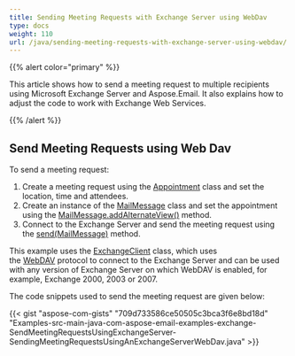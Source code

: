 ```yaml
---
title: Sending Meeting Requests with Exchange Server using WebDav
type: docs
weight: 110
url: /java/sending-meeting-requests-with-exchange-server-using-webdav/
---
```


{{% alert color="primary" %}} 

This article shows how to send a meeting request to multiple recipients using Microsoft Exchange Server and Aspose.Email. It also explains how to adjust the code to work with Exchange Web Services.

{{% /alert %}} 
## **Send Meeting Requests using Web Dav**
To send a meeting request:

1. Create a meeting request using the [Appointment](https://apireference.aspose.com/java/email/com.aspose.email/appointment) class and set the location, time and attendees.
1. Create an instance of the [MailMessage](https://apireference.aspose.com/java/email/com.aspose.email/mailmessage) class and set the appointment using the [MailMessage.addAlternateView()](https://apireference.aspose.com/java/email/com.aspose.email/MailMessage#addAlternateView\(com.aspose.email.AlternateView\)) method.
1. Connect to the Exchange Server and send the meeting request using the [send(MailMessage)](https://apireference.aspose.com/java/email/com.aspose.email/ExchangeClient#send\(com.aspose.email.MailMessage\)) method.

This example uses the [ExchangeClient](https://apireference.aspose.com/java/email/com.aspose.email/exchangeclient) class, which uses the [WebDAV](http://en.wikipedia.org/wiki/WebDAV) protocol to connect to the Exchange Server and can be used with any version of Exchange Server on which WebDAV is enabled, for example, Exchange 2000, 2003 or 2007.

The code snippets used to send the meeting request are given below:

{{< gist "aspose-com-gists" "709d733586ce50505c3bca3f6e8bd18d" "Examples-src-main-java-com-aspose-email-examples-exchange-SendMeetingRequestsUsingExchangeServer-SendingMeetingRequestsUsingAnExchangeServerWebDav.java" >}}
